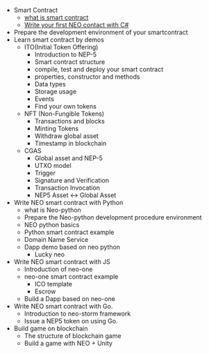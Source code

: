 - Smart Contract
    - [what is smart contract](What_is_smart_contract.md)
    - [Write your first NEO contact with C#](What_is_smart_contract.md#write-smart-contracts-in-any-language)
- Prepare the development environment of your smartcontract
- Learn smart contract by demos
	- ITO(Initial Token Offering)
		- Introduction to NEP-5 
		- Smart contract structure 
		- compile, test and deploy your smart contract
		- properties, constructor and methods
		- Data types
		- Storage usage
		- Events 
		- Find your own tokens
	- NFT (Non-Fungible Tokens)
		- Transactions and blocks
		- Minting Tokens
		- Withdraw global asset
		- Timestamp in blockchain
	- CGAS
		- Global asset and NEP-5
		- UTXO model
		- Trigger
		- Signature and Verification
		- Transaction Invocation
		- NEP5 Asset <-> Global Asset
- Write NEO smart contract with Python 
	- what is Neo-python
	- Prepare the Neo-python development procedure environment 
	- NEO python basics
	- Python smart contract example
	- Domain Name Service
	- Dapp demo based on neo python
		- Lucky neo 
- Write NEO smart contract with JS
	- Introduction of neo-one
	- neo-one smart contract example
		- ICO template
		- Escrow
	- Build a Dapp based on neo-one 
- Write NEO smart contract with Go.
	- Introduction to neo-storm framework
	- Issue a NEP5 token on using Go.
- Build game on blockchain
	- The structure of blockchain game
	- Build a game with NEO + Unity